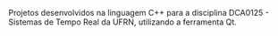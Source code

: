 Projetos desenvolvidos na linguagem C++ para a disciplina DCA0125 - Sistemas de Tempo Real da UFRN, utilizando a ferramenta Qt.
